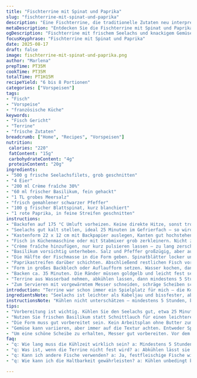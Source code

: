 ```yaml
---
title: "Fischterrine mit Spinat und Paprika"
slug: "fischterrine-mit-spinat-und-paprika"
description: "Eine Fischterrine, die traditionelle Zutaten neu interpretiert. Statt nur Kabeljau verwende ich frischen Seelachs, der für mehr Biss sorgt. Sahne wurde durch Crème fraîche ersetzt – gibt Säure und Stabilität. Statt klassischem Schnittlauch gibt’s frischen Basilikum für einen leicht süßlichen Twist. Die grünen Spargelstücke tausche ich gegen zarte Blattspinatblätter aus, die knackige Karotten werden durch rote Paprikastreifen ergänzt. Das Gemüse nicht einfach nebeneinander, sondern grob gestapelt. Die Terrine wird im Wasserbad gebacken, bis die Ränder knackig fest sind, während die Mitte noch zart schimmert. Geschmeidig schneiden nur mit vorgewärmtem Messer, sonst zerfetzt. Kühlschrankzeit verlängert auf mind. 5 Stunden, hilft der perfekten Bindung. Das Wichtigste: auf die Farbe achten – nicht nur auf Zeit. Diese Terrine ist nichts für Eilige, aber mit etwas Geduld überraschend vielseitig."
metaDescription: "Entdecken Sie die Fischterrine mit Spinat und Paprika; eine köstliche, vielseitige Speise für besondere Anlässe."
ogDescription: "Fischterrine mit frischem Seelachs und knackigem Gemüse – perfekt für Buffets oder als besondere Vorspeise."
focusKeyphrase: "Fischterrine mit Spinat und Paprika"
date: 2025-08-17
draft: false
image: fischterrine-mit-spinat-und-paprika.png
author: "Marlena"
prepTime: PT35M
cookTime: PT35M
totalTime: PT1H15M
recipeYield: "6 bis 8 Portionen"
categories: ["Vorspeisen"]
tags:
- "Fisch"
- "Vorspeise"
- "französische Küche"
keywords:
- "Fisch Gericht"
- "Terrine"
- "frische Zutaten"
breadcrumb: ["Home", "Recipes", "Vorspeisen"]
nutrition: 
 calories: "220"
 fatContent: "15g"
 carbohydrateContent: "4g"
 proteinContent: "20g"
ingredients:
- "500 g frische Seelachsfilets, grob geschnitten"
- "4 Eier"
- "200 ml Crème fraîche 30%"
- "60 ml frischer Basilikum, fein gehackt"
- "1 TL grobes Meersalz"
- "frisch gemahlener schwarzer Pfeffer"
- "100 g frischer Blattspinat, kurz blanchiert"
- "1 rote Paprika, in feine Streifen geschnitten"
instructions:
- "Backofen auf 175 °C Umluft vorheizen. Keine direkte Hitze, sonst trocknet der Fisch aus."
- "Seelachs gut kalt stellen, ideal 25 Minuten im Gefrierfach – so wird die Püree später fester, nicht flüssig."
- "Kastenform 22 x 12 cm mit Backpapier auslegen, Kanten gut hochstehen lassen. Papier vorher leicht einfetten, sonst rutscht die Terrine nachher."
- "Fisch in Küchenmaschine oder mit Stabmixer grob zerkleinern. Nicht zu fein, sonst wird es pampig. Eier dazugeben, vermengen."
- "Crème fraîche hinzufügen, nur kurz pulsieren lassen – zu lang zerschlägt die Creme und alles wird wässrig."
- "Basilikum vorsichtig unterheben. Salz und Pfeffer großzügig, aber ausgewogen, nicht überwürzen."
- "Die Hälfte der Fischmasse in die Form geben. Spinatblätter locker und unregelmäßig darauf verteilen, keine glatte Schicht – das sorgt für Variation beim Essen."
- "Paprikastreifen darüber schichten. Abschließend restlichen Fisch vorsichtig andrücken, nicht zu fest pressen, sonst wird die Terrine zäh."
- "Form in großes Backblech oder Auflaufform setzen. Wasser kochen, dann bis zur Hälfte der Terrine im Wasserbad gießen."
- "Backen ca. 35 Minuten. Die Ränder müssen goldgelb und leicht fest sein. Die Mitte sollte noch leicht wackeln und feucht aussehen."
- "Terrine aus Wasserbad nehmen, abkühlen lassen, dann mindestens 5 Stunden im Kühlschrank ruhen lassen – je länger, desto besser."
- "Zum Servieren mit vorgewärmtem Messer schneiden, schräge Scheiben schöner. Mit knackigem Bauernbrot oder Baguette verzehren."
introduction: "Terrine war schon immer ein Spielplatz für mich – die Konsistenz, das Zusammenspiel von Aromen, die Balance zwischen cremig und fest. Frisches Fischfilet pürieren, Eier und cremige Säure, Kräuter setzen das Aroma – alles geht ganz schnell, doch Geduld beim Ruhen entscheidet über das Ergebnis. Statt klassischem Kabeljau verwende ich Seelachs, der hat mehr Biss und intensiveren Geschmack, das gibt Frische. Blattspinat bringt eine weichere Textur rein, die rote Paprika frech-süß – meine kleine Überraschung für die Sinne. Im Wasserbad backen heißt sanfte Hitze, die verhindet, dass die Terrine trocken wird. Beim Schneiden heißt es: vorsichtig, sonst zerreißt alles. Wer den Fischgeschmack mag, wird nicht enttäuscht. Besser etwas mehr Zeit fürs Kühlen einplanen – ich habe es oft zu früh tranchiert und das Ergebnis war zäh. Mit ein bisschen Routine und einem warmen Messerrand versteht man das. Was herauskommt, wird mehr als nur handfest, eher ein sanftes Aromaerlebnis mit Texturkontrasten, bei denen die Landschaft im Mund lebendig wird."
ingredientsNote: "Seelachs ist leichter als Kabeljau und bissfester, aber andere festfleischige weiße Fische wie Schellfisch oder Steinbutt gehen auch. Keine Angst vor leichtem Gefrierfachvorgang – macht die Textur später besser und verhindert wässrige Püree. Crème fraîche bringt Säure und Stabilität; wenn nicht verfügbar, funktioniert auch saure Sahne, aber weniger Fett gibt weniger Cremigkeit. Basilikum ist mein geheimer Frischekick, aber Schnittlauch oder Kerbel passen auch. Spinat bitte kurz blanchieren, sonst gibt er Bitterstoffe ab und Wasser zieht die Masse auseinander. Paprika bringt Farbe und einen süßlichen Knall – ersetzt perfekt gedünstete Karotten. Wer mag, kann auch eine Prise geräuchertes Paprikapulver beifügen, das gibt Würze ohne Schärfe. Papier in der Form ist Pflicht, sonst klebt die Terrine am Rand – ich habe schon Terrinen ruiniert, weil ich es zu eilig hatte. Butter unbedingt nehmen für das Einfetten, Öl hebt sich nicht so gut, und das Papier rutscht."
instructionsNote: "Kühlen nicht unterschätzen – mindestens 5 Stunden, besser über Nacht. Wenn noch warm geschnitten, zerfällt alles und die Struktur leidet. Wasserbad sorgt für eine sanfte, gleichmäßige Hitze, die die Terrine fest werden lässt, ohne auszutrocknen. Backzeit variiert, hör auf Ränder: goldgelb, setze leicht den Finger drauf – federe es zurück, wackelig in der Mitte, aber nicht flüssig. Mixer kurz verwenden, zu pures Fischmus zerstört jede Bissstruktur. Beim Schichten nicht zu strikt sein, das Gemüse soll für Überraschung im Mund sorgen, nicht Linealkarotte. Nach Hitzephase abkühlen lassen, bevor es in den Kühlschrank geht – zu schneller Temperaturwechsel macht Wasserblasen auf Oberfläche. Messer zum Schneiden vorher in heißes Wasser halten, trocknen, dann sanft schneiden – keine Sägebewegungen. Für Notfälle hilft etwas Zitronensaft auf der Terrine für frische Note vor dem Servieren. Zum Mitnehmen ideal, da kalt stabiles Fingerfood mit edler Optik. Dieses Gericht ist keine Zauberei, sondern Handwerk – mit ein bisschen Geduld und dem richtigen Flair für Texturen. Einmal verstanden, ein treuer Begleiter für kalte Buffets oder schicke Vorspeisen."
tips:
- "Vorbereitung ist wichtig. Kühlen Sie den Seelachs gut, etwa 25 Minuten im Gefrierfach, das sorgt für festere Püree. Für ein gutes Ergebnis ist die Konsistenz entscheidend. Kochen Sie das Gemüse vorher nicht zu lange. Karamellisieren bringt mehr Aroma. Schichten nicht zu akkurat, damit der Biss bleibt. Eine Prise geräuchertes Paprikapulver kann helfen; es gibt einen besonderen Kick."
- "Nutzen Sie frischen Basilikum statt Schnittlauch für einen leichteren, süßlichen Geschmack. Auch Kerbel wäre eine Möglichkeit. Zutaten gut abmessen, aber nicht zu strikte Regeln beachten – einfach das Gefühl für den Geschmack behalten. Rote Paprika sorgt für Frische, nicht nur für die Optik. Abkühlen lassen nach dem Backen – Raumtemperatur ist wichtig. Kühlschrank muss sein."
- "Die Form muss gut vorbereitet sein. Kein Arbeitsplan ohne Butter zum Einfetten. Auch ein bisschen Scrollen durch die Form hilft beim Herausnehmen. Wasserbad sorgt für gleichmäßige Hitze. Behalte die Ränder im Auge, goldgelb bedeutet nah an der Perfektion. Wenn die Mitte leicht wackelt, sollte es gut sein. Lange Kühlschrankzeit? Je länger, desto besser zur Bindung."
- "Gemüse kann variieren, aber immer auf die Textur achten. Entweder Spinat oder Mangold, je nach Vorliebe. Schnelle Varianten sind möglich, mit anderem Gemüse, aber es muss frisch sein. Bedienung mit vorgewärmtem Messer verhindert Zerreißen. Das Finish ist wichtig: Einige Tropfen Zitronensaft bringen Frische. Wer die Zeit nicht hat, sollte vielleicht ein bisschen früher ans Werk gehen."
- "Um eine schöne Scheibe zu erhalten, Messer gut vorbereiten. Vor dem Servieren etwa 10 Minuten aus dem Kühlschrank nehmen; das macht das Schneiden einfacher. Darüber nachdenken: nicht einfach draufhauen. Reserve: Stücke sollten stabil sein, die Temperatur muss stimmen. Terrine nicht zu lange stehen lassen vor dem Servieren, sonst könnte sie die Form verlieren."
faq:
- "q: Wie lang muss die Kühlzeit wirklich sein? a: Mindestens 5 Stunden, besser über Nacht. Zu kurz wird es nicht gut. Der Geschmack braucht Zeit. Tempowechsel vermeiden, das Wasser zieht sonst."
- "q: Was ist, wenn die Terrine nicht fest wird? a: Abkühlen lässt sie fester werden. Vielleicht war das Verhältnis zu den Eiern nicht optimal. Zuviel Creme kann auch das Problem sein. Versuchen Sie beim nächsten Mal ein paar Minuten länger im Wasserbad."
- "q: Kann ich andere Fische verwenden? a: Ja, festfleischige Fische wie Schellfisch sind ideal. Sie haben ähnliche Texturen. Bei allem, was Sie ersetzen, auf die Konsistenz achten. Das gibt den besten Biss."
- "q: Wie kann ich die Haltbarkeit gewährleisten? a: Kühlen unbedingt beachten. Umverpacken hilft, damit die Terrine nicht austrocknet. Auch im Kühlschrank bleibt die nicht ewig frisch, also keine Risiken eingehen, gut planen und Rücklagen schaffen."

---
```

